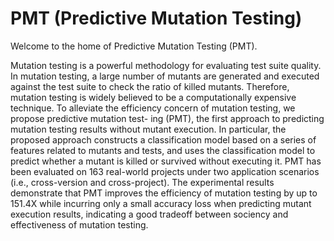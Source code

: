 # PMT (Predictive Mutation Testing)

Welcome to the home of Predictive Mutation Testing (PMT).


Mutation testing is a powerful methodology for evaluating
test suite quality. In mutation testing, a large number of
mutants are generated and executed against the test suite
to check the ratio of killed mutants. Therefore, mutation
testing is widely believed to be a computationally expensive
technique. To alleviate the efficiency concern of mutation
testing, we propose predictive mutation test-
ing (PMT), the first approach to predicting mutation testing
results without mutant execution. In particular, the proposed
approach constructs a classification model based on
a series of features related to mutants and tests, and uses
the classification model to predict whether a mutant is killed
or survived without executing it. PMT has been evaluated
on 163 real-world projects under two application scenarios
(i.e., cross-version and cross-project). The experimental results
demonstrate that PMT improves the efficiency of mutation
testing by up to 151.4X while incurring only a small
accuracy loss when predicting mutant execution results, indicating
a good tradeoff between sociency and effectiveness
of mutation testing.

